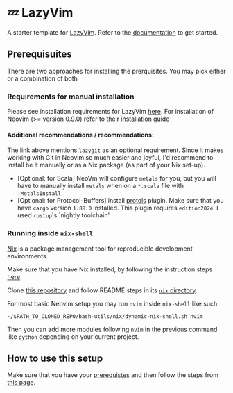 # 💤 LazyVim

A starter template for [LazyVim](https://github.com/LazyVim/LazyVim).
Refer to the [documentation](https://lazyvim.github.io/installation) to get started.

## Prerequisuites

There are two approaches for installing the prerquisites. You may pick either or a combination
of both

### Requirements for manual installation

Please see installation requirements for LazyVim [here](http://www.lazyvim.org/#%EF%B8%8F-requirements).
For installation of Neovim (>= version 0.9.0) refer to their [installation guide](https://github.com/neovim/neovim/blob/master/INSTALL.md)

#### Additional recommendations / recommendations:

The link above mentions `lazygit` as an optional requirement. Since it makes working
with Git in Neovim so much easier and joyful, I'd recommend to install be it manually
or as a Nix package (as part of your Nix set-up).

- [Optional: for Scala] NeoVm will configure `metals` for you, but you will have to
  manually install `metals` when on a `*.scala` file with `:MetalsInstall`
- [Optional: for Protocol-Buffers] install [protols](https://github.com/coder3101/protols?tab=readme-ov-file#for-neovim) plugin.
  Make sure that you have `cargo` version `1.88.0` installed. This plugin requires `edition2024`. I used `rustup`'s `nightly toolchain'.

### Running inside `nix-shell`

[Nix](https://nix.dev/index.html) is a package management tool for reproducible development environments.

Make sure that you have Nix installed, by following the instruction steps [here](https://nix.dev/install-nix#install-nix).

Clone [this repository](https://github.com/vasigorc/bash-utils/tree/main) and follow README steps in
its [`nix` directory](https://github.com/vasigorc/bash-utils/tree/main/nix).

For most basic Neovim setup you may run `nvim` inside `nix-shell` like such:

```shell
~/$PATH_TO_CLONED_REPO/bash-utils/nix/dynamic-nix-shell.sh nvim
```

Then you can add more modules following `nvim` in the previous command like `python` depending on
your current project.

## How to use this setup

Make sure that you have your [prerequistes](#prerequisites) and then follow the steps from [this page](http://www.lazyvim.org/installation).
